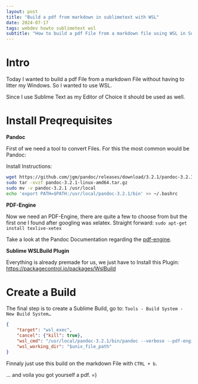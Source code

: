 ```yaml
---
layout: post
title: "Build a pdf from markdown in sublimetext with WSL"
date: 2024-07-17
tags: webdev howto sublimetext wsl
subtitle: "How to build a pdf File from a markdown file using WSL in Sublimetext"
---
```


# Intro

Today I wanted to build a pdf File from a markdown File without having to litter my Windows. So I wanted to use WSL.

Since I use Sublime Text as my Editor of Choice it should be used as well.

# Install Preqrequisites

**Pandoc**

First of we need a tool to convert Files. For this the most common would be Pandoc:

Install Instructions:

```bash
wget https://github.com/jgm/pandoc/releases/download/3.2.1/pandoc-3.2.1-linux-amd64.tar.gz
sudo tar -xvzf pandoc-3.2.1-linux-amd64.tar.gz
sudo mv -v pandoc-3.2.1 /usr/local
echo 'export PATH=$PATH:/usr/local/pandoc-3.2.1/bin' >> ~/.bashrc
```

**PDF-Engine**


Now we need an PDF-Engine, there are quite a few to choose from but the first one I found after googling was xelatex.
Straight forward: `sudo apt-get install texlive-xetex`

Take a look at the Pandoc Documentation regarding the [pdf-engine](https://pandoc.org/MANUAL.html#option--pdf-engine).


**Sublime WSLBuild Plugin**

Everything is already premade for us, we just have to Install this Plugin: https://packagecontrol.io/packages/WslBuild

# Create a Build

The final step is to create a Sublime Build, go to: `Tools - Build System - New Build System…`

```json
{
    "target": "wsl_exec",
    "cancel": {"kill": true},
    "wsl_cmd": "/usr/local/pandoc-3.2.1/bin/pandoc --verbose --pdf-engine=xelatex --citeproc -o '$file_base_name.pdf' '$file_name' && explorer.exe $(wslpath -w $unix_file_path); explorer.exe $(wslpath -w $unix_file_path/$file_base_name.pdf)",
    "wsl_working_dir": "$unix_file_path"
}
```

Finnaly just use this build on the markdown File with `CTRL + b`.


... and voila you got yourself a pdf. =)